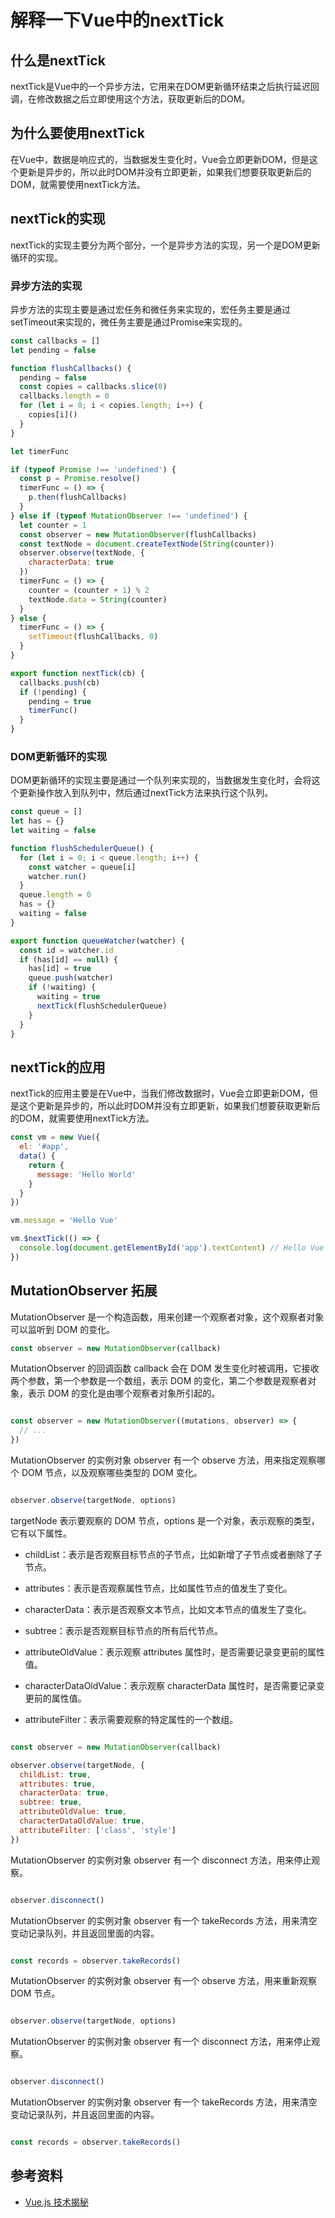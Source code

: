 # 解释一下Vue中的nextTick

## 什么是nextTick

nextTick是Vue中的一个异步方法，它用来在DOM更新循环结束之后执行延迟回调，在修改数据之后立即使用这个方法，获取更新后的DOM。

## 为什么要使用nextTick

在Vue中，数据是响应式的，当数据发生变化时，Vue会立即更新DOM，但是这个更新是异步的，所以此时DOM并没有立即更新，如果我们想要获取更新后的DOM，就需要使用nextTick方法。

## nextTick的实现

nextTick的实现主要分为两个部分，一个是异步方法的实现，另一个是DOM更新循环的实现。

### 异步方法的实现

异步方法的实现主要是通过宏任务和微任务来实现的，宏任务主要是通过setTimeout来实现的，微任务主要是通过Promise来实现的。

```js
const callbacks = []
let pending = false

function flushCallbacks() {
  pending = false
  const copies = callbacks.slice(0)
  callbacks.length = 0
  for (let i = 0; i < copies.length; i++) {
    copies[i]()
  }
}

let timerFunc

if (typeof Promise !== 'undefined') {
  const p = Promise.resolve()
  timerFunc = () => {
    p.then(flushCallbacks)
  }
} else if (typeof MutationObserver !== 'undefined') {
  let counter = 1
  const observer = new MutationObserver(flushCallbacks)
  const textNode = document.createTextNode(String(counter))
  observer.observe(textNode, {
    characterData: true
  })
  timerFunc = () => {
    counter = (counter + 1) % 2
    textNode.data = String(counter)
  }
} else {
  timerFunc = () => {
    setTimeout(flushCallbacks, 0)
  }
}

export function nextTick(cb) {
  callbacks.push(cb)
  if (!pending) {
    pending = true
    timerFunc()
  }
}
```

### DOM更新循环的实现

DOM更新循环的实现主要是通过一个队列来实现的，当数据发生变化时，会将这个更新操作放入到队列中，然后通过nextTick方法来执行这个队列。

```js
const queue = []
let has = {}
let waiting = false

function flushSchedulerQueue() {
  for (let i = 0; i < queue.length; i++) {
    const watcher = queue[i]
    watcher.run()
  }
  queue.length = 0
  has = {}
  waiting = false
}

export function queueWatcher(watcher) {
  const id = watcher.id
  if (has[id] == null) {
    has[id] = true
    queue.push(watcher)
    if (!waiting) {
      waiting = true
      nextTick(flushSchedulerQueue)
    }
  }
}
```

## nextTick的应用

nextTick的应用主要是在Vue中，当我们修改数据时，Vue会立即更新DOM，但是这个更新是异步的，所以此时DOM并没有立即更新，如果我们想要获取更新后的DOM，就需要使用nextTick方法。

```js
const vm = new Vue({
  el: '#app',
  data() {
    return {
      message: 'Hello World'
    }
  }
})

vm.message = 'Hello Vue'

vm.$nextTick(() => {
  console.log(document.getElementById('app').textContent) // Hello Vue
})
```

## MutationObserver 拓展

MutationObserver 是一个构造函数，用来创建一个观察者对象，这个观察者对象可以监听到 DOM 的变化。

```js
const observer = new MutationObserver(callback)
```

MutationObserver 的回调函数 callback 会在 DOM 发生变化时被调用，它接收两个参数，第一个参数是一个数组，表示 DOM 的变化，第二个参数是观察者对象，表示 DOM 的变化是由哪个观察者对象所引起的。

```js

const observer = new MutationObserver((mutations, observer) => {
  // ...
})
```

MutationObserver 的实例对象 observer 有一个 observe 方法，用来指定观察哪个 DOM 节点，以及观察哪些类型的 DOM 变化。

```js

observer.observe(targetNode, options)
```

targetNode 表示要观察的 DOM 节点，options 是一个对象，表示观察的类型，它有以下属性。

- childList：表示是否观察目标节点的子节点，比如新增了子节点或者删除了子节点。

- attributes：表示是否观察属性节点，比如属性节点的值发生了变化。

- characterData：表示是否观察文本节点，比如文本节点的值发生了变化。

- subtree：表示是否观察目标节点的所有后代节点。

- attributeOldValue：表示观察 attributes 属性时，是否需要记录变更前的属性值。

- characterDataOldValue：表示观察 characterData 属性时，是否需要记录变更前的属性值。

- attributeFilter：表示需要观察的特定属性的一个数组。

```js

const observer = new MutationObserver(callback)

observer.observe(targetNode, {
  childList: true,
  attributes: true,
  characterData: true,
  subtree: true,
  attributeOldValue: true,
  characterDataOldValue: true,
  attributeFilter: ['class', 'style']
})
```

MutationObserver 的实例对象 observer 有一个 disconnect 方法，用来停止观察。

```js

observer.disconnect()
```

MutationObserver 的实例对象 observer 有一个 takeRecords 方法，用来清空变动记录队列，并且返回里面的内容。

```js

const records = observer.takeRecords()
```

MutationObserver 的实例对象 observer 有一个 observe 方法，用来重新观察 DOM 节点。

```js

observer.observe(targetNode, options)
```

MutationObserver 的实例对象 observer 有一个 disconnect 方法，用来停止观察。

```js

observer.disconnect()
```

MutationObserver 的实例对象 observer 有一个 takeRecords 方法，用来清空变动记录队列，并且返回里面的内容。

```js

const records = observer.takeRecords()
```




## 参考资料

- [Vue.js 技术揭秘](https://ustbhuangyi.github.io/vue-analysis/v2/prepare/)

